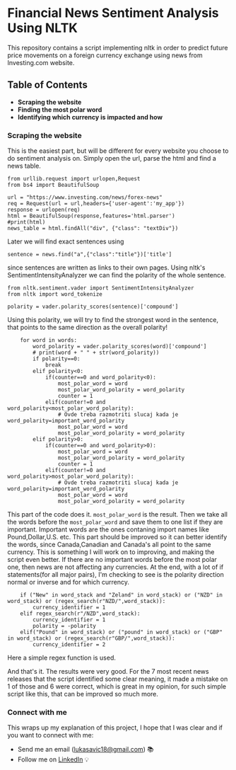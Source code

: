 # Financial News Sentiment Analysis Using NLTK

This repository contains a script implementing nltk in order to predict future price movements on a foreign currency exchange using news from Investing.com website.

## Table of Contents
- **Scraping the website**
- **Finding the most polar word**
- **Identifying which currency is impacted and how**

### Scraping the website
This is the easiest part, but will be different for every website you choose to do sentiment analysis on. Simply open the url, parse the html and find a news table.
```
from urllib.request import urlopen,Request
from bs4 import BeautifulSoup

url = "https://www.investing.com/news/forex-news"
req = Request(url = url,headers={'user-agent':'my_app'})
response = urlopen(req)
html = BeautifulSoup(response,features='html.parser')
#print(html)
news_table = html.findAll("div", {"class": "textDiv"})
```
Later we will find exact sentences using
```
sentence = news.find("a",{"class":"title"})['title']
```
since sentences are written as links to their own pages.
Using nltk's SentimentIntensityAnalyzer we can find the polarity of the whole sentence.
```
from nltk.sentiment.vader import SentimentIntensityAnalyzer
from nltk import word_tokenize

polarity = vader.polarity_scores(sentence)['compound']
```
Using this polarity, we will try to find the strongest word in the sentence, that points to the same direction as the overall polarity!

```
    for word in words:
        word_polarity = vader.polarity_scores(word)['compound']
        # print(word + " " + str(word_polarity))
        if polarity==0:
            break
        elif polarity<0:
            if(counter==0 and word_polarity<0):
                most_polar_word = word
                most_polar_word_polarity = word_polarity
                counter = 1
            elif(counter!=0 and word_polarity<most_polar_word_polarity):
                # Ovde treba razmotriti slucaj kada je word_polarity=important_word_polarity
                most_polar_word = word
                most_polar_word_polarity = word_polarity
        elif polarity>0:
            if(counter==0 and word_polarity>0):
                most_polar_word = word
                most_polar_word_polarity = word_polarity
                counter = 1
            elif(counter!=0 and word_polarity>most_polar_word_polarity):
                # Ovde treba razmotriti slucaj kada je word_polarity=important_word_polarity
                most_polar_word = word
                most_polar_word_polarity = word_polarity
```
This part of the code does it. ```most_polar_word``` is the result.
Then we take all the words before the ```most_polar_word``` and save them to one list if they are important. Important words are the ones contaning import names like Pound,Dollar,U.S. etc.
This part should be improved so it can better identify the words, since Canada,Canadian and Canada's all point to the same currency. This is something I will work on to improving, and making the script even better.
If there are no important words before the most polar one, then news are not affecting any currencies.
At the end, with a lot of if statements(for all major pairs), I'm checking to see is the polarity direction normal or inverse and for which currency.
```
    if ("New" in word_stack and "Zeland" in word_stack) or ("NZD" in word_stack) or (regex_search(r"NZD/",word_stack)):
        currency_identifier = 1
    elif regex_search(r"/NZD",word_stack):
        currency_identifier = 1
        polarity = -polarity
    elif("Pound" in word_stack) or ("pound" in word_stack) or ("GBP" in word_stack) or (regex_search(r"GBP/",word_stack)):
        currency_identifier = 2
```
Here a simple regex function is used.

And that's it. The results were very good. For the 7 most recent news releases that the script identified some clear meaning, it made a mistake on 1 of those and 6 were correct, which is great in my opinion, for such simple script like this, that can be improved so much more.

### Connect with me
This wraps up my explanation of this project, I hope that I was clear and if you want to connect with me:
- Send me an email (lukasavic18@gmail.com) 📚
- Follow me on [LinkedIn](https://www.linkedin.com/in/luka-savic-a73504206/) 💡
